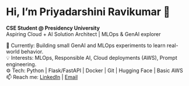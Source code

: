 # Hi, I’m Priyadarshini Ravikumar 👋

**CSE Student @ Presidency University**  
Aspiring Cloud + AI Solution Architect | MLOps & GenAI explorer

🔭 Currently: Building small GenAI and MLOps experiments to learn real-world behavior.  
💡 Interests: MLOps, Responsible AI, Cloud deployments (AWS), Prompt engineering.  
⚙️ Tech: Python | Flask/FastAPI | Docker | Git | Hugging Face | Basic AWS  
📫 Reach me: [LinkedIn](https://www.linkedin.com/in/priyadarshini-ravikumar-3a457a353) | [Email](pdrk888@gmail.com)

